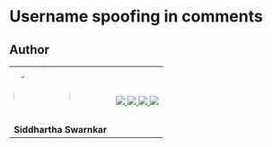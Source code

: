 # Username spoofing in comments

## Author
<table>
    <tr>
        <td> <img src="https://github.com/bismuth01.png" width="100" style="border-radius: 50%"><br> <strong>Siddhartha Swarnkar</strong> </td>
        <td> <a href="https://github.com/yourusername"> <img src="https://img.shields.io/badge/GitHub-181717?style=for-the-badge&logo=github&logoColor=white"/> </a> <a href="https://twitter.com/yourhandle"> <img src="https://img.shields.io/badge/Twitter-1DA1F2?style=for-the-badge&logo=twitter&logoColor=white"/> </a> <a href="https://linkedin.com/in/yourprofile"> <img src="https://img.shields.io/badge/LinkedIn-0077B5?style=for-the-badge&logo=linkedin&logoColor=white"/> </a> <a href="mailto:youremail@example.com"> <img src="https://img.shields.io/badge/Email-D14836?style=for-the-badge&logo=gmail&logoColor=white"/> </a> </td>
    </tr>
</table>
